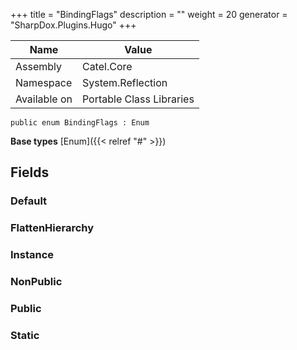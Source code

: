 

+++
title = "BindingFlags" 
description = ""
weight = 20
generator = "SharpDox.Plugins.Hugo"
+++

Name|Value
---|---
Assembly|Catel.Core
Namespace|System.Reflection
Available on|Portable Class Libraries

```
public enum BindingFlags : Enum
```

**Base types**
[Enum]({{< relref "#" >}})

## Fields

### Default

### FlattenHierarchy

### Instance

### NonPublic

### Public

### Static

